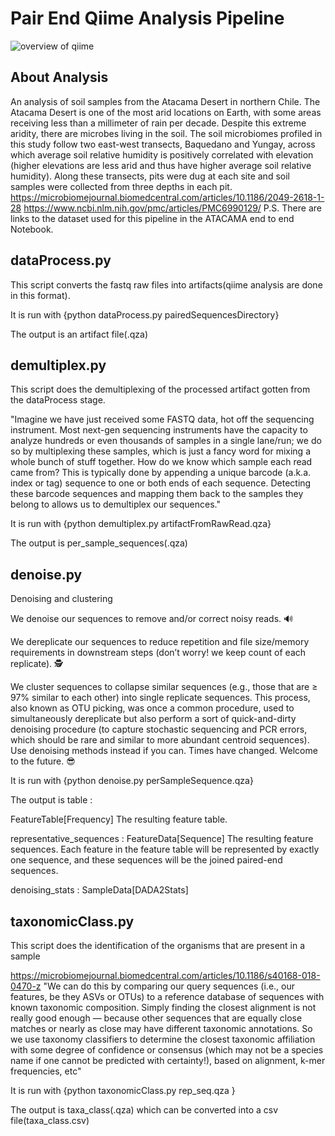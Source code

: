 #  Pair End Qiime Analysis Pipeline

![overview of qiime](https://user-images.githubusercontent.com/39276857/101550906-6830fb80-39b0-11eb-90d6-62a69447ced1.png)


## About Analysis
An analysis of soil samples from the Atacama Desert in northern Chile. The Atacama Desert is one of the most arid locations on Earth, with some areas receiving less than a millimeter of rain per decade. Despite this extreme aridity, there are microbes living in the soil. The soil microbiomes profiled in this study follow two east-west transects, Baquedano and Yungay, across which average soil relative humidity is positively correlated with elevation (higher elevations are less arid and thus have higher average soil relative humidity). Along these transects, pits were dug at each site and soil samples were collected from three depths in each pit.
https://microbiomejournal.biomedcentral.com/articles/10.1186/2049-2618-1-28
https://www.ncbi.nlm.nih.gov/pmc/articles/PMC6990129/
P.S. There are links to the dataset used for this pipeline in the ATACAMA end to end Notebook.   

## dataProcess.py
This script converts the fastq raw files into artifacts(qiime analysis are done in this format).

It is run with {python dataProcess.py pairedSequencesDirectory}

The output is an artifact file(.qza)

## demultiplex.py
This script does the demultiplexing of the processed artifact gotten from the dataProcess stage.

"Imagine we have just received some FASTQ data, hot off the sequencing instrument. Most next-gen sequencing instruments have the capacity to analyze hundreds or even thousands of samples in a single lane/run; we do so by multiplexing these samples, which is just a fancy word for mixing a whole bunch of stuff together. How do we know which sample each read came from? This is typically done by appending a unique barcode (a.k.a. index or tag) sequence to one or both ends of each sequence. Detecting these barcode sequences and mapping them back to the samples they belong to allows us to demultiplex our sequences."

It is run with {python demultiplex.py artifactFromRawRead.qza}

The output is per_sample_sequences(.qza)

## denoise.py
Denoising and clustering

We denoise our sequences to remove and/or correct noisy reads. 🔊

We dereplicate our sequences to reduce repetition and file size/memory requirements in downstream steps (don’t worry! we keep count of each replicate). 🕵️

We cluster sequences to collapse similar sequences (e.g., those that are ≥ 97% similar to each other) into single replicate sequences. This process, also known as OTU picking, was once a common procedure, used to simultaneously dereplicate but also perform a sort of quick-and-dirty denoising procedure (to capture stochastic sequencing and PCR errors, which should be rare and similar to more abundant centroid sequences). Use denoising methods instead if you can. Times have changed. Welcome to the future. 😎


It is run with {python denoise.py perSampleSequence.qza}

The output is table : 

FeatureTable[Frequency]
    The resulting feature table.

representative_sequences : FeatureData[Sequence]
    The resulting feature sequences. Each feature in the feature table will
    be represented by exactly one sequence, and these sequences will be the
    joined paired-end sequences.

denoising_stats : SampleData[DADA2Stats]





## taxonomicClass.py
This script does the identification of the organisms that are present in a sample

https://microbiomejournal.biomedcentral.com/articles/10.1186/s40168-018-0470-z
"We can do this by comparing our query sequences (i.e., our features, be they ASVs or OTUs) to a reference database of sequences with known taxonomic composition. Simply finding the closest alignment is not really good enough — because other sequences that are equally close matches or nearly as close may have different taxonomic annotations. So we use taxonomy classifiers to determine the closest taxonomic affiliation with some degree of confidence or consensus (which may not be a species name if one cannot be predicted with certainty!), based on alignment, k-mer frequencies, etc"

It is run with {python taxonomicClass.py rep_seq.qza }

The output is taxa_class(.qza) which can be converted into a csv file(taxa_class.csv)
